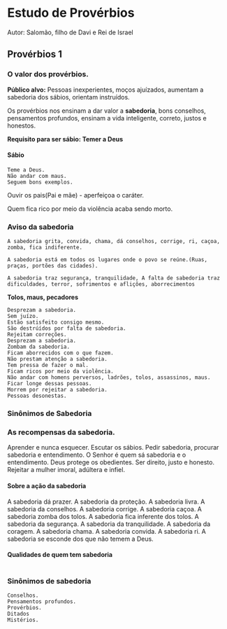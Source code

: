 # Estudo de Provérbios

Autor: Salomão, filho de Davi e Rei de Israel 

## Provérbios 1

### O valor dos provérbios.

**Público alvo:** Pessoas inexperientes, moços ajuízados, aumentam a sabedoria dos sábios, orientam instruídos.

Os provérbios nos ensinam a dar valor a **sabedoria**, bons conselhos, pensamentos profundos, ensinam a vida inteligente, correto, justos e honestos.

**Requisito para ser sábio: Temer a Deus**

#### Sábio
```
Teme a Deus.
Não andar com maus.
Seguem bons exemplos.
```

Ouvir os pais(Pai e mãe) - aperfeiçoa o caráter.

Quem fica rico por meio da violência acaba sendo morto.

### Aviso da sabedoria
```
A sabedoria grita, convida, chama, dá conselhos, corrige, ri, caçoa, zomba, fica indiferente.

A sabedoria está em todos os lugares onde o povo se reúne.(Ruas, praças, portões das cidades).

A sabedoria traz segurança, tranquilidade, A falta de sabedoria traz dificuldades, terror, sofrimentos e aflições, aborrecimentos
```

**Tolos, maus, pecadores**
```
Desprezam a sabedoria.
Sem juízo.
Estão satisfeito consigo mesmo.
São destrúídos por falta de sabedoria.
Rejeitam correções.
Desprezam a sabedoria.
Zombam da sabedoria.
Ficam aborrecidos com o que fazem.
Não prestam atenção a sabedoria.
Tem pressa de fazer o mal.
Ficam ricos por meio da violência.
Não andar com homens perversos, ladrões, tolos, assassinos, maus. 
Ficar longe dessas pessoas.
Morrem por rejeitar a sabedoria.
Pessoas desonestas.
```

### Sinônimos de Sabedoria

### As recompensas da sabedoria.
Aprender e nunca esquecer.
Escutar os sábios.
Pedir sabedoria, procurar sabedoria e entendimento.
O Senhor é quem sá sabedoria e o entendimento.
Deus protege os obedientes.
Ser direito, justo e honesto.
Rejeitar a mulher imoral, adúltera e infiel.

#### Sobre a ação da sabedoria
A sabedoria dá prazer.
A sabedoria da proteção.
A sabedoria livra.
A sabedoria da conselhos.
A sabedoria corrige.
A sabedoria caçoa.
A sabedoria zomba dos tolos.
A sabedoria fica inferente dos tolos.
A sabedoria da segurança.
A sabedoria da tranquilidade.
A sabedoria da coragem.
A sabedoria chama.
A sabedoria convida.
A sabedoria ri.
A sabedoria se esconde dos que não temem a Deus.


####  Qualidades de quem tem sabedoria
```

```

### Sinônimos de sabedoria
```
Conselhos.
Pensamentos profundos.
Provérbios.
Ditados
Mistérios.
```






